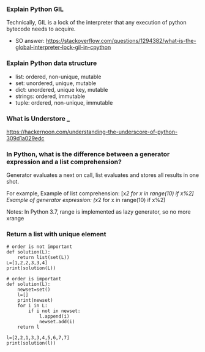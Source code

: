 ### Explain Python GIL
Technically, GIL is a lock of the interpreter that any execution of python bytecode needs to acquire.

* SO answer:
https://stackoverflow.com/questions/1294382/what-is-the-global-interpreter-lock-gil-in-cpython

### Explain Python data structure
* list: ordered, non-unique, mutable
* set: unordered, unique, mutable
* dict: unordered, unique key, mutable
* strings: ordered, immutable
* tuple: ordered, non-unique, immutable

### What is Understore _ 
https://hackernoon.com/understanding-the-underscore-of-python-309d1a029edc


### In Python, what is the difference between a generator  expression and a list comprehension?
Generator evaluates a next on call, list evaluates and stores all results in one shot.

For example,
Example of list comprehension: [x*2 for x in range(10) if x%2]
Example of generator expression: (x*2 for x in range(10) if x%2)

Notes: In Python 3.7, range is implemented as lazy generator, so no more xrange

### Return a list with unique element
```
# order is not important
def solution(L):
    return list(set(L))
L=[1,2,2,3,3,4]
print(solution(L))
```
```
# order is important
def solution(L):
    newset=set()
    l=[]
    print(newset)
    for i in L:
        if i not in newset:
            l.append(i)
            newset.add(i)
    return l

l=[2,2,1,3,3,4,5,6,7,7]
print(solution(l))
```

